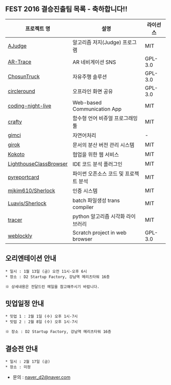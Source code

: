 ## FEST 2016 결승진출팀 목록 - 축하합니다!!

프로젝트 명| 설명 | 라이선스
----|----|----
[AJudge](https://github.com/AJudge-team/Ajudge)|알고리즘 저지(Judge) 프로그램|MIT
[AR-Trace](https://github.com/siosio34/AR-Trace)|AR 네비게이션 SNS|GPL-3.0
[ChosunTruck](https://github.com/bethesirius/ChosunTruck/graphs/contributors)|자유주행 솔루션|GPL-3.0
[circleround](https://github.com/huujee/circleround)|오프라인 화면 공유|GPL-3.0
[coding-night-live](https://github.com/punkyoon/coding-night-live)|Web-based Communication App|MIT
[crafty](https://github.com/PJunhyuk/crafty)|함수형 언어 비쥬얼 프로그래밍 툴|MIT
[gimci](https://github.com/gimci/gimci)|자연어처리|-
[girok](https://github.com/seokju-na/girok.git)|문서의 분산 버전 관리 시스템|MIT
[Kokoto](https://github.com/hatamake/kokoto)|협업을 위한 웹 서비스|MIT
[LighthouseClassBrowser](https://github.com/Red-Portal/LighthouseClassBrowser)|IDE 코드 분석 플러그인|MIT
[pyreportcard](https://github.com/mingrammer/pyreportcard)|파이썬 오픈소스 코드 및 프로젝트 분석|MIT
[mjkim610/Sherlock](https://github.com/mjkim610/sherlock)|인증 시스템|MIT
[Luavis/Sherlock](https://github.com/Luavis/sherlock)|batch 파일생성 trans compiler|MIT
[tracer](https://github.com/sn0wle0pard/tracer)|python 알고리즘 시각화 라이브러리|MIT
[weblockly](https://github.com/lawrence-kaybob/weblockly)|Scratch project in web browser |GPL-3.0

## 오리엔테이션 안내

```
* 일시 : 1월 13일 (금) 오전 11시-오후 6시
* 장소 : D2 Startup Factory, 강남역 메리츠타워 16층

※ 상세내용은 전달드린 메일을 참고해주시기 바랍니다.
```

## 밋업일정  안내
```
* 밋업 1 : 2월 1일 (수) 오후 1시-7시
* 밋업 2 : 2월 8일 (수) 오후 1시-7시

※ 장소 : D2 Startup Factory, 강남역 메리츠타워 16층
```

## 결승전 안내
```
* 일시 : 2월 17일 (금)
* 장소 : 미정
```

* 문의 : naver_d2@naver.com
